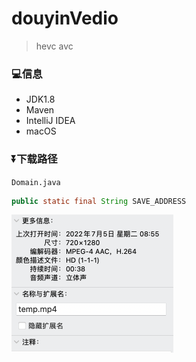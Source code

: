 # douyinVedio
>  hevc avc

### 💻信息

- JDK1.8
- Maven
- IntelliJ IDEA
- macOS

### ⏬下载路径

`Domain.java`

```java
public static final String SAVE_ADDRESS
```

<img src="images/20220705094647.png" style="zoom:50%;" />
